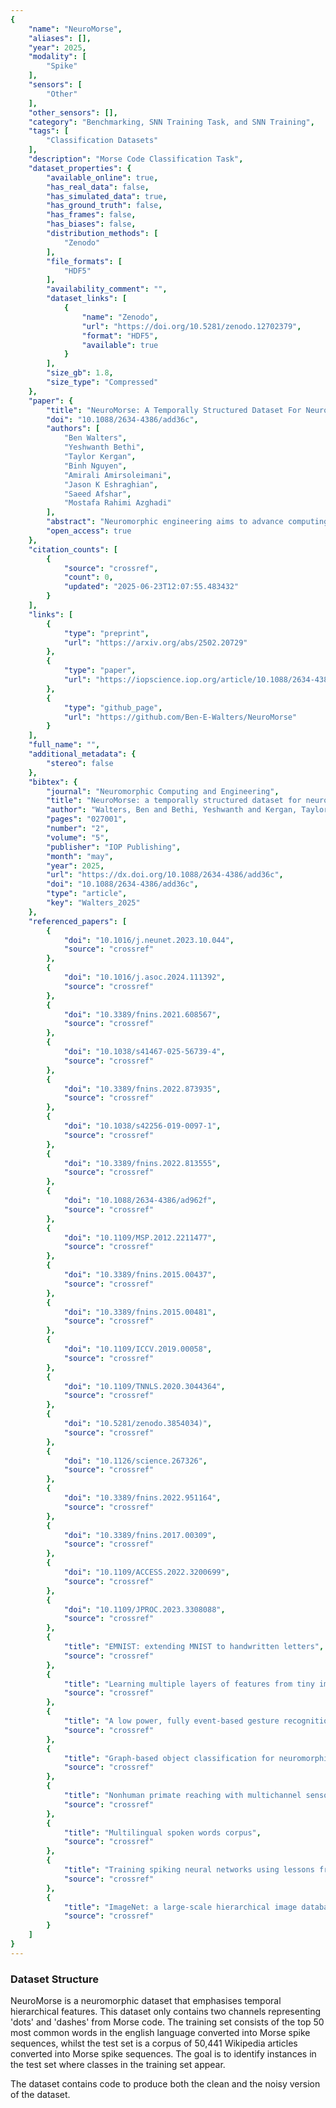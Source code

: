 ```yaml
---
{
    "name": "NeuroMorse",
    "aliases": [],
    "year": 2025,
    "modality": [
        "Spike"
    ],
    "sensors": [
        "Other"
    ],
    "other_sensors": [],
    "category": "Benchmarking, SNN Training Task, and SNN Training",
    "tags": [
        "Classification Datasets"
    ],
    "description": "Morse Code Classification Task",
    "dataset_properties": {
        "available_online": true,
        "has_real_data": false,
        "has_simulated_data": true,
        "has_ground_truth": false,
        "has_frames": false,
        "has_biases": false,
        "distribution_methods": [
            "Zenodo"
        ],
        "file_formats": [
            "HDF5"
        ],
        "availability_comment": "",
        "dataset_links": [
            {
                "name": "Zenodo",
                "url": "https://doi.org/10.5281/zenodo.12702379",
                "format": "HDF5",
                "available": true
            }
        ],
        "size_gb": 1.8,
        "size_type": "Compressed"
    },
    "paper": {
        "title": "NeuroMorse: A Temporally Structured Dataset For Neuromorphic Computing",
        "doi": "10.1088/2634-4386/add36c",
        "authors": [
            "Ben Walters",
            "Yeshwanth Bethi",
            "Taylor Kergan",
            "Binh Nguyen",
            "Amirali Amirsoleimani",
            "Jason K Eshraghian",
            "Saeed Afshar",
            "Mostafa Rahimi Azghadi"
        ],
        "abstract": "Neuromorphic engineering aims to advance computing by mimicking the brain's efficient processing, where data is encoded as asynchronous temporal events. This eliminates the need for a synchronisation clock and minimises power consumption when no data is present. However, many benchmarks for neuromorphic algorithms primarily focus on spatial features, neglecting the temporal dynamics that are inherent to most sequence-based tasks. This gap may lead to evaluations that fail to fully capture the unique strengths and characteristics of neuromorphic systems. In this paper, we present NeuroMorse, a temporally structured dataset designed for benchmarking neuromorphic learning systems. NeuroMorse converts the top 50 words in the English language into temporal Morse code spike sequences. Despite using only two input spike channels for Morse dots and dashes, complex information is encoded through temporal patterns in the data. The proposed benchmark contains feature hierarchy at multiple temporal scales that test the capacity of neuromorphic algorithms to decompose input patterns into spatial and temporal hierarchies. We demonstrate that our training set is challenging to categorise using a linear classifier and that identifying keywords in the test set is difficult using conventional methods. The NeuroMorse dataset is available at Zenodo, with our accompanying code on GitHub at https://github.com/Ben-E-Walters/NeuroMorse.",
        "open_access": true
    },
    "citation_counts": [
        {
            "source": "crossref",
            "count": 0,
            "updated": "2025-06-23T12:07:55.483432"
        }
    ],
    "links": [
        {
            "type": "preprint",
            "url": "https://arxiv.org/abs/2502.20729"
        },
        {
            "type": "paper",
            "url": "https://iopscience.iop.org/article/10.1088/2634-4386/add36c"
        },
        {
            "type": "github_page",
            "url": "https://github.com/Ben-E-Walters/NeuroMorse"
        }
    ],
    "full_name": "",
    "additional_metadata": {
        "stereo": false
    },
    "bibtex": {
        "journal": "Neuromorphic Computing and Engineering",
        "title": "NeuroMorse: a temporally structured dataset for neuromorphic computing",
        "author": "Walters, Ben and Bethi, Yeshwanth and Kergan, Taylor and Nguyen, Binh and Amirsoleimani, Amirali and Eshraghian, Jason K and Afshar, Saeed and Rahimi Azghadi, Mostafa",
        "pages": "027001",
        "number": "2",
        "volume": "5",
        "publisher": "IOP Publishing",
        "month": "may",
        "year": 2025,
        "url": "https://dx.doi.org/10.1088/2634-4386/add36c",
        "doi": "10.1088/2634-4386/add36c",
        "type": "article",
        "key": "Walters_2025"
    },
    "referenced_papers": [
        {
            "doi": "10.1016/j.neunet.2023.10.044",
            "source": "crossref"
        },
        {
            "doi": "10.1016/j.asoc.2024.111392",
            "source": "crossref"
        },
        {
            "doi": "10.3389/fnins.2021.608567",
            "source": "crossref"
        },
        {
            "doi": "10.1038/s41467-025-56739-4",
            "source": "crossref"
        },
        {
            "doi": "10.3389/fnins.2022.873935",
            "source": "crossref"
        },
        {
            "doi": "10.1038/s42256-019-0097-1",
            "source": "crossref"
        },
        {
            "doi": "10.3389/fnins.2022.813555",
            "source": "crossref"
        },
        {
            "doi": "10.1088/2634-4386/ad962f",
            "source": "crossref"
        },
        {
            "doi": "10.1109/MSP.2012.2211477",
            "source": "crossref"
        },
        {
            "doi": "10.3389/fnins.2015.00437",
            "source": "crossref"
        },
        {
            "doi": "10.3389/fnins.2015.00481",
            "source": "crossref"
        },
        {
            "doi": "10.1109/ICCV.2019.00058",
            "source": "crossref"
        },
        {
            "doi": "10.1109/TNNLS.2020.3044364",
            "source": "crossref"
        },
        {
            "doi": "10.5281/zenodo.3854034)",
            "source": "crossref"
        },
        {
            "doi": "10.1126/science.267326",
            "source": "crossref"
        },
        {
            "doi": "10.3389/fnins.2022.951164",
            "source": "crossref"
        },
        {
            "doi": "10.3389/fnins.2017.00309",
            "source": "crossref"
        },
        {
            "doi": "10.1109/ACCESS.2022.3200699",
            "source": "crossref"
        },
        {
            "doi": "10.1109/JPROC.2023.3308088",
            "source": "crossref"
        },
        {
            "title": "EMNIST: extending MNIST to handwritten letters",
            "source": "crossref"
        },
        {
            "title": "Learning multiple layers of features from tiny images",
            "source": "crossref"
        },
        {
            "title": "A low power, fully event-based gesture recognition system",
            "source": "crossref"
        },
        {
            "title": "Graph-based object classification for neuromorphic vision sensing",
            "source": "crossref"
        },
        {
            "title": "Nonhuman primate reaching with multichannel sensorimotor cortex electrophysiology",
            "source": "crossref"
        },
        {
            "title": "Multilingual spoken words corpus",
            "source": "crossref"
        },
        {
            "title": "Training spiking neural networks using lessons from deep learning",
            "source": "crossref"
        },
        {
            "title": "ImageNet: a large-scale hierarchical image database",
            "source": "crossref"
        }
    ]
}
---
```


### Dataset Structure

NeuroMorse is a neuromorphic dataset that emphasises temporal hierarchical features. This dataset only contains two channels representing 'dots' and 'dashes' from Morse code. The training set consists of the top 50 most common words in the english language converted into Morse spike sequences, whilst the test set is a corpus of 50,441 Wikipedia articles converted into Morse spike sequences. The goal is to identify instances in the test set where classes in the training set appear.

The dataset contains code to produce both the clean and the noisy version of the dataset.
